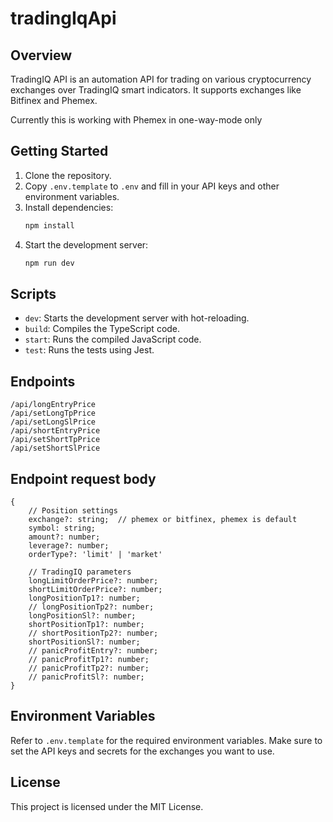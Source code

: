 # tradingIqApi

## Overview
TradingIQ API is an automation API for trading on various cryptocurrency exchanges over TradingIQ smart indicators. It supports exchanges like Bitfinex and Phemex.

Currently this is working with Phemex in one-way-mode only

## Getting Started
1. Clone the repository.
2. Copy `.env.template` to `.env` and fill in your API keys and other environment variables.
3. Install dependencies:
    ```sh
    npm install
    ```
4. Start the development server:
    ```sh
    npm run dev
    ```

## Scripts
- `dev`: Starts the development server with hot-reloading.
- `build`: Compiles the TypeScript code.
- `start`: Runs the compiled JavaScript code.
- `test`: Runs the tests using Jest.

## Endpoints
```
/api/longEntryPrice
/api/setLongTpPrice
/api/setLongSlPrice
/api/shortEntryPrice
/api/setShortTpPrice
/api/setShortSlPrice
```

## Endpoint request body
```
{
    // Position settings
    exchange?: string;  // phemex or bitfinex, phemex is default
    symbol: string;
    amount?: number;
    leverage?: number;
    orderType?: 'limit' | 'market'

    // TradingIQ parameters
    longLimitOrderPrice?: number;
    shortLimitOrderPrice?: number;
    longPositionTp1?: number;
    // longPositionTp2?: number;
    longPositionSl?: number;
    shortPositionTp1?: number;
    // shortPositionTp2?: number;
    shortPositionSl?: number;
    // panicProfitEntry?: number;
    // panicProfitTp1?: number;
    // panicProfitTp2?: number;
    // panicProfitSl?: number;
}
```

## Environment Variables
Refer to `.env.template` for the required environment variables. Make sure to set the API keys and secrets for the exchanges you want to use.

## License
This project is licensed under the MIT License.
